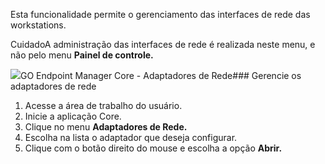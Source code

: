 Esta funcionalidade permite o gerenciamento das interfaces de rede das workstations. 

CuidadoA administração das interfaces de rede é realizada neste menu, e não pelo menu **Painel de controle.**  


![](https://cdn.document360.io/5a1d58df-64ce-42a2-8b23-688477d32f33/Images/Documentation/image-1672340215346.png)GO Endpoint Manager Core \- Adaptadores de Rede### Gerencie os adaptadores de rede

1. Acesse a área de trabalho do usuário.
2. Inicie a aplicação Core.
3. Clique no menu **Adaptadores de Rede.**
4. Escolha na lista o adaptador que deseja configurar.
5. Clique com o botão direito do mouse e escolha a opção **Abrir.**
